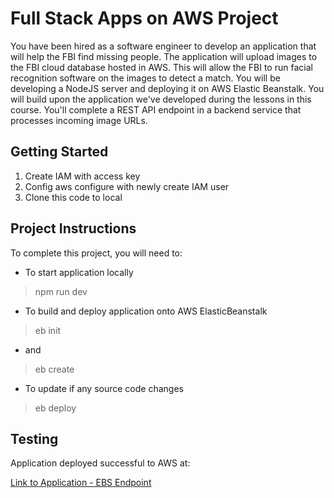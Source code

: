 # Full Stack Apps on AWS Project

You have been hired as a software engineer to develop an application that will help the FBI find missing people.  The application will upload images to the FBI cloud database hosted in AWS. This will allow the FBI to run facial recognition software on the images to detect a match. You will be developing a NodeJS server and deploying it on AWS Elastic Beanstalk. 
You will build upon the application we've developed during the lessons in this course. You'll complete a REST API endpoint in a backend service that processes incoming image URLs.

## Getting Started
1. Create IAM with access key
2. Config aws configure with newly create IAM user
3. Clone this code to local


## Project Instructions

To complete this project, you will need to:

* To start application locally
> npm run dev
* To build and deploy application onto AWS ElasticBeanstalk
> eb init
* and
> eb create
* To update if any source code changes
> eb deploy

## Testing
Application deployed successful to AWS at:

[Link to Application - EBS Endpoint](http://project2-dev.us-east-1.elasticbeanstalk.com/filteredimage?image_url=https://store.storeimages.cdn-apple.com/8756/as-images.apple.com/is/iphone-card-40-iphone15prohero-202309_FMT_WHH?wid=508&hei=472&fmt=p-jpg&qlt=95&.v=1693086369818)
